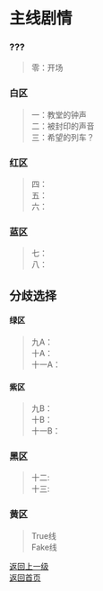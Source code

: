# 主线剧情  
  

  
### ???
> 零：开场 

### 白区 
> 一：教堂的钟声   
> 二：被封印的声音  
> 三：希望的列车？  
  
### 红区  
> 四：  
> 五：  
> 六：  
  
### 蓝区 
> 七：   
> 八：   
  
## 分歧选择
#### 绿区 
> 九A：  
> 十A：  
> 十一A：  
  
#### 紫区 
> 九B：  
> 十B：  
> 十一B：  
  
### 黑区 
> 十二:  
> 十三:  
  
### 黄区 
> True线  
> Fake线  
  
  
  
[返回上一级](https://drrlw.github.io/%E6%95%85%E4%BA%8B)   
[返回首页](https://drrlw.github.io/index)
